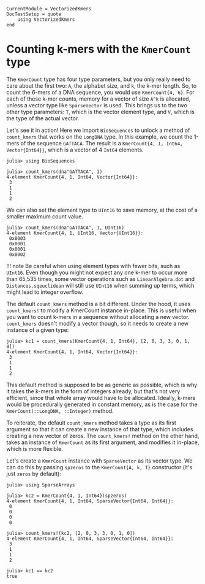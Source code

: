 ```@meta
CurrentModule = VectorizedKmers
DocTestSetup = quote
    using VectorizedKmers
end
```

# Counting k-mers with the `KmerCount` type

The `KmerCount` type has four type parameters, but you only really need to care about the first two: `A`, the alphabet size, and `k`, the k-mer length. So, to count the 6-mers of a DNA sequence, you would use `KmerCount{4, 6}`. For each of these k-mer counts, memory for a vector of size `A^k` is allocated, unless a vector type like `SparseVector` is used. This brings us to the two other type parameters: `T`, which is the vector element type, and `V`, which is the type of the actual vector.

Let's see it in action! Here we import `BioSequences` to unlock a method of `count_kmers` that works on the `LongDNA` type. In this example, we count the 1-mers of the sequence `GATTACA`. The result is a `KmerCount{4, 1, Int64, Vector{Int64}}`, which is a vector of 4 `Int64` elements.

```jldoctest
julia> using BioSequences

julia> count_kmers(dna"GATTACA", 1)
4-element KmerCount{4, 1, Int64, Vector{Int64}}:
 3
 1
 1
 2
```

We can also set the element type to `UInt16` to save memory, at the cost of a smaller maximum count value.

```jldoctest
julia> count_kmers(dna"GATTACA", 1, UInt16)
4-element KmerCount{4, 1, UInt16, Vector{UInt16}}:
 0x0003
 0x0001
 0x0001
 0x0002
```

!!! note
    Be careful when using element types with fewer bits, such as `UInt16`. Even though you might not expect any one k-mer to occur more than 65,535 times, some vector operations such as `LinearAlgebra.dot` and `Distances.sqeuclidean` will still use `UInt16` when summing up terms, which might lead to integer overflow.

The default `count_kmers` method is a bit different. Under the hood, it uses `count_kmers!` to modify a KmerCount instance in-place. This is useful when you want to count k-mers in a sequence without allocating a new vector. `count_kmers` doesn't modify a vector though, so it needs to create a new instance of a given type:

```jldoctest
julia> kc1 = count_kmers(KmerCount{4, 1, Int64}, [2, 0, 3, 3, 0, 1, 0])
4-element KmerCount{4, 1, Int64, Vector{Int64}}:
 3
 1
 1
 2
```

This default method is supposed to be as generic as possible, which is why it takes the k-mers in the form of integers already, but that's not very efficient, since that whole array would have to be allocated. Ideally, k-mers would be procedurally generated in constant memory, as is the case for the `KmerCount(::LongDNA, ::Integer)` method.

To reiterate, the default `count_kmers` method takes a type as its first argument so that it can create a new instance of that type, which includes creating a new vector of zeros. The `count_kmers!` method on the other hand, takes an instance of `KmerCount` as its first argument, and modifies it in-place, which is more flexible.

Let's create a `KmerCount` instance with `SparseVector` as its vector type. We can do this by passing `spzeros` to the `KmerCount{A, k, T}` constructor (it's just `zeros` by default):

```jldoctest
julia> using SparseArrays

julia> kc2 = KmerCount{4, 1, Int64}(spzeros)
4-element KmerCount{4, 1, Int64, SparseVector{Int64, Int64}}:
 0
 0
 0
 0

julia> count_kmers!(kc2, [2, 0, 3, 3, 0, 1, 0])
4-element KmerCount{4, 1, Int64, SparseVector{Int64, Int64}}:
 3
 1
 1
 2

julia> kc1 == kc2
true
```